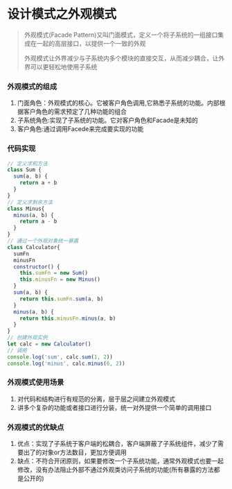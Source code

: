 # 设计模式之外观模式

> 外观模式(Facade Pattern)又叫门面模式，定义一个将子系统的一组接口集成在一起的高层接口，以提供一个一致的外观
>
> 外观模式让外界减少与子系统内多个模块的直接交互，从而减少耦合，让外界可以更轻松地使用子系统

### 外观模式的组成

1. 门面角色：外观模式的核心。它被客户角色调用,它熟悉子系统的功能。内部根据客户角色的需求预定了几种功能的组合
2. 子系统角色:实现了子系统的功能。它对客户角色和Facade是未知的
3. 客户角色:通过调用Facede来完成要实现的功能

### 代码实现

```javascript
// 定义求和方法
class Sum {
  sum(a, b) {
    return a + b
  }
}
// 定义求剩余方法
class Minus{
  minus(a, b) {
    return a - b
  }
}
// 通过一个外观对象统一暴露
class Calculator{
  sumFn
  minusFn
  constructor() {
    this.sumFn = new Sum()
    this.minusFn = new Minus()
  }
  sum(a, b) {
    return this.sumFn.sum(a, b)
  }
  minus(a, b) {
    return this.minusFn.minus(a, b)
  }
}
// 创建外观实例
let calc = new Calculator()
// 调用
console.log('sum', calc.sum(1, 2))
console.log('minus', calc.minus(6, 2))

```

### 外观模式使用场景

1. 对代码和结构进行有规范的分离，层于层之间建立外观模式
2. 讲多个复杂的功能或者接口进行分装，统一对外提供一个简单的调用接口



### 外观模式的优缺点

1. 优点：实现了子系统于客户端的松耦合，客户端屏蔽了子系统组件，减少了需要出了的对象or方法数目，更加方便调用
2. 缺点：不符合开闭原则，如果要修改一个子系统功能，通常外观模式也要一起修改，没有办法阻止外部不通过外观类访问子系统的功能(所有暴露的方法都是公开的)



